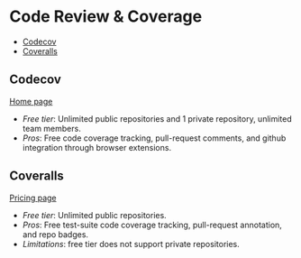 # Code Review & Coverage

<!-- TOC depthFrom:2 -->

- [Codecov](#codecov)
- [Coveralls](#coveralls)

<!-- /TOC -->

## Codecov

[Home page](https://codecov.io)
* *Free tier*: Unlimited public repositories and 1 private repository, unlimited team members.
* *Pros*: Free code coverage tracking, pull-request comments, and github integration through browser extensions.

## Coveralls

[Pricing page](https://coveralls.io/pricing)
 
* *Free tier*: Unlimited public repositories.
* *Pros*: Free test-suite code coverage tracking, pull-request annotation, and repo badges.
* *Limitations*: free tier does not support private repositories.
